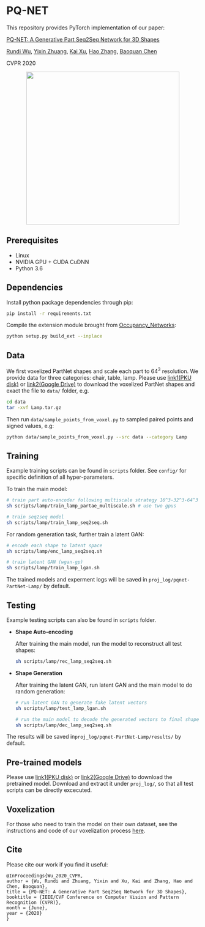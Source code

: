# PQ-NET
This repository provides PyTorch implementation of our paper:

[PQ-NET: A Generative Part Seq2Seq Network for 3D Shapes](https://arxiv.org/abs/1911.10949)

[Rundi Wu](https://chriswu1997.github.io), [Yixin Zhuang](http://www.yixin.io/), [Kai Xu](https://kevinkaixu.net/), [Hao Zhang](https://www2.cs.sfu.ca/~haoz/), [Baoquan Chen](http://cfcs.pku.edu.cn/baoquan/)

CVPR 2020

<p align="center">
  <img src='teaser.jpg' width=400>
</p>

## Prerequisites

- Linux
- NVIDIA GPU + CUDA CuDNN
- Python 3.6



## Dependencies

Install python package dependencies through pip:

```bash
pip install -r requirements.txt
```

Compile the extension module brought from [Occupancy_Networks](https://github.com/autonomousvision/occupancy_networks):

```bash
python setup.py build_ext --inplace
```

## Data

We first voxelized PartNet shapes and scale each part to $64^3$ resolution. We provide data for three categories: chair, table, lamp. Please use [link1(PKU disk)](https://disk.pku.edu.cn:443/link/DAFE87E0FB3FD1B61B4E99BDE19B58F3) or [link2(Google Drive)](https://drive.google.com/drive/folders/1QJBhyECm8-GN_m8PnrtuptCalymUYepb?usp=sharing) to download the voxelized PartNet shapes and exact the file to `data/` folder, e.g.

```bash
cd data
tar -xvf Lamp.tar.gz
```

Then run `data/sample_points_from_voxel.py` to sampled paired points and signed values, e.g:

```bash
python data/sample_points_from_voxel.py --src data --category Lamp
```



## Training

Example training scripts can be found in `scripts` folder. See `config/` for specific definition of all hyper-parameters.  

To train the main model:

```bash
# train part auto-encoder following multiscale strategy 16^3-32^3-64^3
sh scripts/lamp/train_lamp_partae_multiscale.sh # use two gpus 

# train seq2seq model
sh scripts/lamp/train_lamp_seq2seq.sh
```

For random generation task, further train a latent GAN:

```bash
# encode each shape to latent space
sh scripts/lamp/enc_lamp_seq2seq.sh

# train latent GAN (wgan-gp)
sh scripts/lamp/train_lamp_lgan.sh
```

The trained models and experment logs will be saved in `proj_log/pqnet-PartNet-Lamp/` by default.



## Testing

Example testing scripts can also be found in `scripts` folder. 

- __Shape Auto-encoding__

  After training the main model, run the model to reconstruct all test shapes:

  ```bash
  sh scripts/lamp/rec_lamp_seq2seq.sh
  ```

- __Shape Generation__

  After training the latent GAN, run latent GAN and the main model to do random generation:

  ```bash
  # run latent GAN to generate fake latent vectors
  sh scripts/lamp/test_lamp_lgan.sh
  
  # run the main model to decode the generated vectors to final shape
  sh scripts/lamp/dec_lamp_seq2seq.sh
  ```

The results will be saved in`proj_log/pqnet-PartNet-Lamp/results/` by default.



## Pre-trained models

Please use [link1(PKU disk)](https://disk.pku.edu.cn:443/link/05D7AD5D179F9F15508323C7141B1918) or [link2(Google Drive)](https://drive.google.com/drive/folders/1u2GKZ0vSUIoWkwThmkErDxkgXEap-DtB?usp=sharing) to download the pretrained model. Download and extract it under `proj_log/`, so that all test scripts can be directly excecuted.


## Voxelization
For those who need to train the model on their own dataset, see the instructions and code of our voxelization process [here](https://github.com/ChrisWu1997/PQ-NET/tree/master/voxelization).


## Cite

Please cite our work if you find it useful:

```
@InProceedings{Wu_2020_CVPR,
author = {Wu, Rundi and Zhuang, Yixin and Xu, Kai and Zhang, Hao and Chen, Baoquan},
title = {PQ-NET: A Generative Part Seq2Seq Network for 3D Shapes},
booktitle = {IEEE/CVF Conference on Computer Vision and Pattern Recognition (CVPR)},
month = {June},
year = {2020}
}
```

